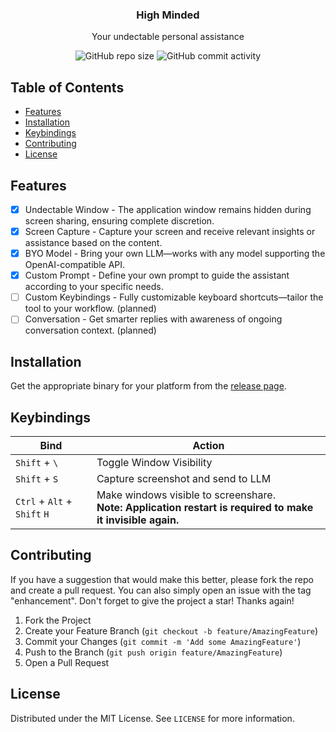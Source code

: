 <div align="center">
  <h3 align="center">High Minded</h3>
  <p align="center">
    Your undectable personal assistance
  </p>
  <p align="center">
    <img alt="GitHub repo size" src="https://img.shields.io/github/repo-size/tuxdotrs/highminded">
    <img alt="GitHub commit activity" src="https://img.shields.io/github/commit-activity/m/tuxdotrs/highminded">
  </p>
</div>

<!-- TABLE OF CONTENTS -->
## Table of Contents
- [Features](#features)
- [Installation](#installation)
- [Keybindings](#keybindings)
- [Contributing](#contributing)
- [License](#license)

<!-- FEATURES -->
## Features
- [x] Undectable Window - The application window remains hidden during screen sharing, ensuring complete discretion.
- [x] Screen Capture - Capture your screen and receive relevant insights or assistance based on the content.
- [x] BYO Model - Bring your own LLM—works with any model supporting the OpenAI-compatible API.
- [x] Custom Prompt - Define your own prompt to guide the assistant according to your specific needs.
- [ ] Custom Keybindings - Fully customizable keyboard shortcuts—tailor the tool to your workflow. (planned)
- [ ] Conversation - Get smarter replies with awareness of ongoing conversation context. (planned)

<!-- INSTALLATION -->
## Installation
Get the appropriate binary for your platform from the [release page](https://github.com/tuxdotrs/highminded/releases).

<!-- KEYBINDINGS -->
## Keybindings

| Bind | Action                                                                                                         |
| ---- |----------------------------------------------------------------------------------------------------------------|
| `Shift` + `\` | Toggle Window Visibility                                                                                       |
| `Shift` + `S` | Capture screenshot and send to LLM                                                                             |
| `Ctrl` + `Alt` + `Shift`  `H` | Make windows visible to screenshare.<br> **Note: Application restart is required to make it invisible again.** |

<!-- CONTRIBUTING -->
## Contributing
If you have a suggestion that would make this better, please fork the repo and create a pull request. You can also simply open an issue with the tag "enhancement".
Don't forget to give the project a star! Thanks again!

1. Fork the Project
2. Create your Feature Branch (`git checkout -b feature/AmazingFeature`)
3. Commit your Changes (`git commit -m 'Add some AmazingFeature'`)
4. Push to the Branch (`git push origin feature/AmazingFeature`)
5. Open a Pull Request

<!-- LICENSE -->
## License

Distributed under the MIT License. See `LICENSE` for more information.
